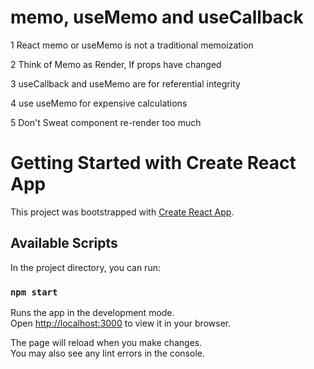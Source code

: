 # memo, useMemo and useCallback

1 React memo or useMemo is not a traditional memoization

2 Think of Memo as Render, If props have changed

3 useCallback and useMemo are for referential integrity

4 use useMemo for expensive calculations

5 Don't Sweat component re-render too much

# Getting Started with Create React App

This project was bootstrapped with [Create React App](https://github.com/facebook/create-react-app).

## Available Scripts

In the project directory, you can run:

### `npm start`

Runs the app in the development mode.\
Open [http://localhost:3000](http://localhost:3000) to view it in your browser.

The page will reload when you make changes.\
You may also see any lint errors in the console.

